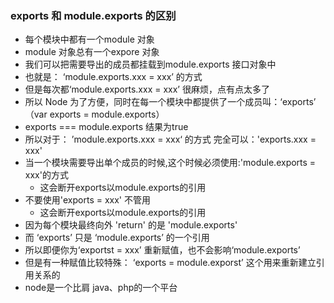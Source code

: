 ### exports 和 module.exports 的区别

- 每个模块中都有一个module 对象
- module 对象总有一个expore 对象
- 我们可以把需要导出的成员都挂载到module.exports 接口对象中
- 也就是： ‘module.exports.xxx = xxx’  的方式
- 但是每次都‘module.exports.xxx = xxx’ 很麻烦，点有点太多了
- 所以 Node 为了方便，同时在每一个模块中都提供了一个成员叫：‘exports’ （var exports = module.exports）
- exports === module.exports   结果为true
- 所以对于： ’module.exports.xxx = xxx‘ 的方式  完全可以：'exports.xxx = xxx'
- 当一个模块需要导出单个成员的时候,这个时候必须使用:'module.exports = xxx'的方式
  - 这会断开exports以module.exports的引用
- 不要使用'exports = xxx' 不管用
  - 这会断开exports以module.exports的引用
- 因为每个模块最终向外 'return' 的是 'module.exports'
- 而 ‘exports’ 只是 ‘module.exports’ 的一个引用
- 所以即便你为‘exportst = xxx’ 重新赋值，也不会影响‘module.exports’
- 但是有一种赋值比较特殊： ‘exports = module.exporst’ 这个用来重新建立引用关系的
- node是一个比肩 java、php的一个平台